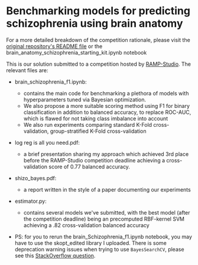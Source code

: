 # Benchmarking models for predicting schizophrenia using brain anatomy

For a more detailed breakdown of the competition rationale, please visit the [original repository's README file](https://github.com/ramp-kits/brain_anatomy_schizophrenia) or the brain_anatomy_schizophrenia_starting_kit.ipynb notebook

This is our solution submitted to a competition hosted by [RAMP-Studio](https://ramp.studio/problems/brain_anatomy_schizophrenia). The relevant files are:

- brain_schizophrenia_f1.ipynb:
  - contains the main code for benchmarking a plethora of models with hyperparameters tuned via Bayesian optimization.
  - We also propose a more suitable scoring method using F1 for binary classification in addition to balanced accuracy, to replace ROC-AUC, which is flawed for not taking class imbalance into account
  - We also run experiments comparing standard K-Fold cross-validation, group-stratified K-Fold cross-validation
 
- log reg is all you need.pdf:
  - a brief presentation sharing my approach which achieved 3rd place before the RAMP-Studio competition deadline achieving a cross-validation score of 0.77 balanced accuracy.

- shizo_bayes.pdf:
  -  a report written in the style of a paper documenting our experiments
 
- estimator.py:
  - contains several models we've submitted, with the best model (after the competition deadline) being an precomputed RBF-kernel SVM achieving a .82 cross-validation balanced accuracy

- PS: for you to rerun the brain_Schizophrenia_f1.ipynb notebook, you may have to use the skopt_edited library I uploaded. There is some deprecation warning issues when trying to use `BayesSearchCV`, please see this [StackOverflow question](https://stackoverflow.com/questions/76321820/how-to-fix-the-numpy-int-attribute-error-when-using-skopt-bayessearchcv-in-sci). 
 
